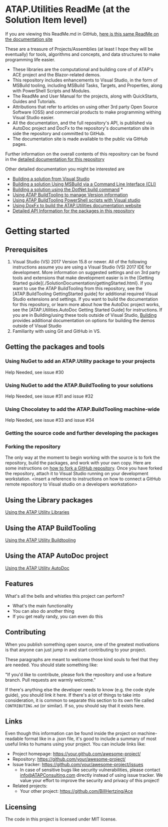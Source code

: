 
# ATAP.Utilities ReadMe (at the Solution Item level)
If you are viewing this ReadMe.md in GitHub, [here is this same ReadMe on the documentation site]()

These are a treasure of Projects/Assemblies (at least I hope they will be eventually) for tools, algorithms and concepts, and data structures to make programming life easier. 
  * These libraries are the computational and building core of of ATAP's ACE project and the Blazor-related demos. 
  * This repository includes enhancements to Visual Studio, in the form of MSBuild tooling, including MSBuild Tasks, Targets, and Properties, along with PowerShell Scripts and Modules. 
  * The ReadMe and User Manual  for the projects, along with QuickStarts, Guides and Tutorials.
  * Attributions that refer to articles on using other 3rd party Open Source Software (OSS) and commercial products to make programming withing Visual Studio easier.
  * All the documentation, and the full repository's API, is published via AutoDoc project and DocFx to the repository's documentation site in side the repository and committed to GitHub.
  * The documentation site is made available to the public via GitHub pages. 
  
Further information on the overall contents of this repository can be found in the [detailed documentation for this repository](./SolutionDocumentation/ReadMe.html)

Other detailed documentation you might be interested are 
  * [Building a solution from Visual Studio]()
  * [Building a solution Using MSBuild via a Command Line Interface (CLI)]()
  * [Building a solution using the DotNet build command]()  * []()
  * [Using ATAP BuildTooling to manage Version information]()
  * [Using ATAP BuildTooling PowerShell scripts with Visual studio]()
  * [Using DoxFx to build the ATAP.Utilities documentation website]()
  * [Detailed API Information for the packages in this repository](./API/ReadMe.html)


# Getting started
## Prerequisites
1. Visual Studio (VS) 2017 Version 15.8 or newer. All of the following instructions assume you are using a Visual Studio (VS) 2017 IDE for development. More information on suggested settings and on 3rd party tools and extensions that make development easier is in the [Getting Started guide](./SolutionDocumentation/gettingStarted.html}. If you want to use the ATAP BuildTooling from this repository, see the [ATAP.BuildTooling GettingStarted guide] for additional required Visual Studio extensions and settings. If you want to build the documentation for this repository, or learn more about how the AutoDoc project works, see the [ATAP.Utilities.AutoDoc Getting Started Guide] for instructions. If you are in Building/using these tools outside of Visual Studio, [Building](./SolutionDocumentation/ReadMe.html#Building) provides additional documentation on options for building the demos outside of Visual Studio
1. Familiarity with using Git and GitHub in VS.

## Getting the packages and tools
### Using NuGet to add an ATAP.Utility package to your projects
Help Needed, see issue #30
### Using NuGet to add the ATAP.BuildTooling to your solutions
Help Needed, see issue #31 and issue #32
### Using Chocolatey to add the ATAP.BuildTooling machine-wide
Help Needed, see issue #33 and issue #34
### Getting the source code and further developing the packages
### Forking the repository
The only way at the moment to begin working with the source is to fork the repository, build the packages, and work with your own copy. Here are some instructions on [how to fork a GitHub repository](https://help.github.com/articles/fork-a-repo/).
Once you have forked the repository, attach it to Visual Studio running on your development workstation.
\<insert a reference to instructions on how to connect a GitHub remote repository to Visual studio on a developers workstation>

## Using the Library packages
[Using the ATAP Utility Libraries](./SolutionDocumentation/GettingStarted.html#UsingLibraries)
## Using the ATAP BuildTooling
[Using the ATAP Utility Buildtooling](./SolutionDocumentation/GettingStarted.html#UsingBuildTooling)
## Using the ATAP AutoDoc project
[Using the ATAP Utility AutoDoc](./SolutionDocumentation/GettingStarted.html#UsingAutoDoc)

## Features

What's all the bells and whistles this project can perform?
* What's the main functionality
* You can also do another thing
* If you get really randy, you can even do this



## Contributing

When you publish something open source, one of the greatest motivations is that
anyone can just jump in and start contributing to your project.

These paragraphs are meant to welcome those kind souls to feel that they are
needed. You should state something like:

"If you'd like to contribute, please fork the repository and use a feature
branch. Pull requests are warmly welcome."

If there's anything else the developer needs to know (e.g. the code style
guide), you should link it here. If there's a lot of things to take into
consideration, it is common to separate this section to its own file called
`CONTRIBUTING.md` (or similar). If so, you should say that it exists here.

## Links

Even though this information can be found inside the project on machine-readable
format like in a .json file, it's good to include a summary of most useful
links to humans using your project. You can include links like:

- Project homepage: https://your.github.com/awesome-project/
- Repository: https://github.com/your/awesome-project/
- Issue tracker: https://github.com/your/awesome-project/issues
  - In case of sensitive bugs like security vulnerabilities, please contact
    info@ATAPConsulting.com directly instead of using issue tracker. We value your effort
    to improve the security and privacy of this project!
- Related projects:
  - Your other project: https://github.com/BillHertzing/Ace



## Licensing
The code in this project is licensed under MIT license.
